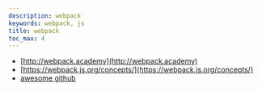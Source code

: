 ```yaml
---
description: webpack
keywords: webpack, js
title: webpack
toc_max: 4
---
```


* [http://webpack.academy](http://webpack.academy)
* [https://webpack.js.org/concepts/](https://webpack.js.org/concepts/)
* [awesome github](https://github.com/webpack-contrib/awesome-webpack#styles)
